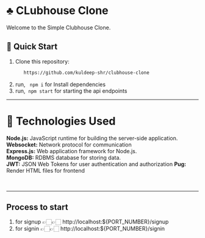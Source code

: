 # ♣️ CLubhouse Clone

Welcome to the Simple Clubhouse Clone.

## 🚀 Quick Start

1. Clone this repository:
   ```bash
      https://github.com/kuldeep-shr/clubhouse-clone
   ```
2. run, &nbsp; `npm i` for Install dependencies
3. run,&nbsp; `npm start` for starting the api endpoints
   <br />

---

# 🔧 **Technologies Used** <br />

**Node.js:** JavaScript runtime for building the server-side application. <br />
**Websocket:** Network protocol for communication <br />
**Express.js:** Web application framework for Node.js. <br />
**MongoDB:** RDBMS database for storing data. <br />
**JWT:** JSON Web Tokens for user authentication and authorization
**Pug:** Render HTML files for frontend <br />

<br />

---

## Process to start

1. for signup 👉🏻👉🏻 http://localhost:${PORT_NUMBER}/signup
2. for signin 👉🏻👉🏻 http://localhost:${PORT_NUMBER}/signin
